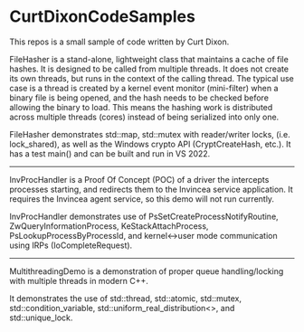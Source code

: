 # CurtDixonCodeSamples
This repos is a small sample of code written by Curt Dixon.

FileHasher is a stand-alone, lightweight class that maintains a cache of file hashes. It is designed to be called from multiple threads. It does not create its own threads,
but runs in the context of the calling thread. The typical use case is a thread is created by a kernel event monitor (mini-filter) when a binary file is
being opened, and the hash needs to be checked before allowing the binary to load. This means the hashing work is distributed across multiple threads (cores)
instead of being serialized into only one.

FileHasher demonstrates std::map, std::mutex with reader/writer locks, (i.e. lock_shared), as well as the Windows crypto API (CryptCreateHash, etc.). It has a test main() and can be built and run in VS 2022.

------------

InvProcHandler is a Proof Of Concept (POC) of a driver the intercepts processes starting, and redirects them to the Invincea service application. It requires the Invincea agent service, so this demo will not run currently.

InvProcHandler demonstrates use of PsSetCreateProcessNotifyRoutine, ZwQueryInformationProcess, KeStackAttachProcess, PsLookupProcessByProcessId, and kernel<->user mode communication using IRPs (IoCompleteRequest).

--------------

MultithreadingDemo is a demonstration of proper queue handling/locking with multiple threads in modern C++.

It demonstrates the use of std::thread, std::atomic, std::mutex, std::condition_variable, std::uniform_real_distribution<>, and std::unique_lock.

